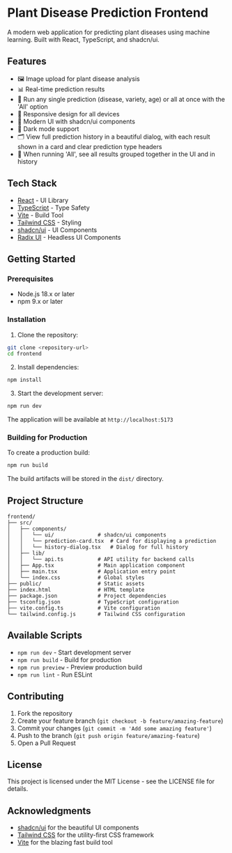 # Plant Disease Prediction Frontend

A modern web application for predicting plant diseases using machine learning. Built with React, TypeScript, and shadcn/ui.

## Features

- 🖼️ Image upload for plant disease analysis
- 📊 Real-time prediction results
- 📝 Run any single prediction (disease, variety, age) or all at once with the 'All' option
- 📱 Responsive design for all devices
- 🎨 Modern UI with shadcn/ui components
- 🌙 Dark mode support
- 🗂️ View full prediction history in a beautiful dialog, with each result shown in a card and clear prediction type headers
- 🧩 When running 'All', see all results grouped together in the UI and in history

## Tech Stack

- [React](https://react.dev/) - UI Library
- [TypeScript](https://www.typescriptlang.org/) - Type Safety
- [Vite](https://vitejs.dev/) - Build Tool
- [Tailwind CSS](https://tailwindcss.com/) - Styling
- [shadcn/ui](https://ui.shadcn.com/) - UI Components
- [Radix UI](https://www.radix-ui.com/) - Headless UI Components

## Getting Started

### Prerequisites

- Node.js 18.x or later
- npm 9.x or later

### Installation

1. Clone the repository:

```bash
git clone <repository-url>
cd frontend
```

2. Install dependencies:

```bash
npm install
```

3. Start the development server:

```bash
npm run dev
```

The application will be available at `http://localhost:5173`

### Building for Production

To create a production build:

```bash
npm run build
```

The build artifacts will be stored in the `dist/` directory.

## Project Structure

```
frontend/
├── src/
│   ├── components/
│   │   └── ui/              # shadcn/ui components
│   │   └── prediction-card.tsx  # Card for displaying a prediction
│   │   └── history-dialog.tsx   # Dialog for full history
│   ├── lib/
│   │   └── api.ts           # API utility for backend calls
│   ├── App.tsx              # Main application component
│   ├── main.tsx             # Application entry point
│   └── index.css            # Global styles
├── public/                  # Static assets
├── index.html               # HTML template
├── package.json             # Project dependencies
├── tsconfig.json            # TypeScript configuration
├── vite.config.ts           # Vite configuration
└── tailwind.config.js       # Tailwind CSS configuration
```

## Available Scripts

- `npm run dev` - Start development server
- `npm run build` - Build for production
- `npm run preview` - Preview production build
- `npm run lint` - Run ESLint

## Contributing

1. Fork the repository
2. Create your feature branch (`git checkout -b feature/amazing-feature`)
3. Commit your changes (`git commit -m 'Add some amazing feature'`)
4. Push to the branch (`git push origin feature/amazing-feature`)
5. Open a Pull Request

## License

This project is licensed under the MIT License - see the LICENSE file for details.

## Acknowledgments

- [shadcn/ui](https://ui.shadcn.com/) for the beautiful UI components
- [Tailwind CSS](https://tailwindcss.com/) for the utility-first CSS framework
- [Vite](https://vitejs.dev/) for the blazing fast build tool

